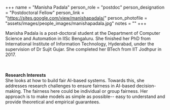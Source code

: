 +++
name = "Manisha Padala"
person_role = "postdoc"
person_designation = "Postdoctoral Fellow"
person_link = "https://sites.google.com/view/manishapadala/"
person_photofile = "assets/images/people_images/manishapadala.jpg"
notes = ""
+++

Manisha Padala is a post-doctoral student at the Department of Computer Science and Automation in IISc Bengaluru. She finished her PhD from International Institute of Information Technology, Hyderabad, under the supervision of Dr Sujit Gujar. She completed her BTech from IIT Jodhpur in 2017. 


<br><br><b>Research Interests</b>
<br>
She looks at how to build fair AI-based systems. Towards this, she addresses research challenges to ensure fairness in AI-based decision-making. The fairness here could be individual or group fairness. Her approach is to make models as simple as possible-- easy to understand and provide theoretical and empirical guarantees. 



